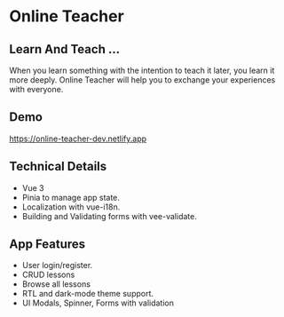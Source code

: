 # Online Teacher

## Learn And Teach ...

When you learn something with the intention to teach it later, you learn it more deeply. Online Teacher will help you to exchange your experiences with everyone.

## Demo
<a href="online-teacher-dev.netlify.app">https://online-teacher-dev.netlify.app</a>

## Technical Details
<ul>
<li>Vue 3</li>
<li>Pinia to manage app state.</li>
<li>Localization with vue-i18n.</li>
<li>Building and Validating forms with vee-validate.</li>
</ul>

## App Features
<ul>
<li>User login/register.</li>
<li>CRUD lessons</li>
<li>Browse all lessons</li>
<li>RTL and dark-mode theme support.</li>
<li>UI Modals, Spinner, Forms with validation</li>
</ul>
